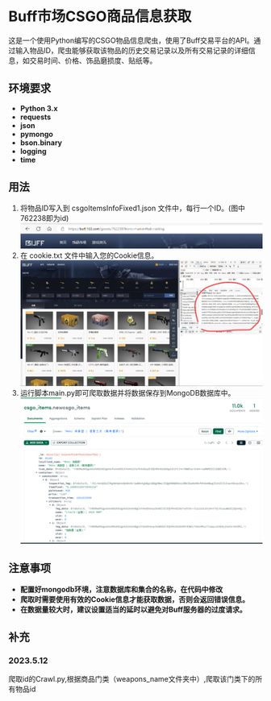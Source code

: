# Buff市场CSGO商品信息获取
这是一个使用Python编写的CSGO物品信息爬虫，使用了Buff交易平台的API。通过输入物品ID，爬虫能够获取该物品的历史交易记录以及所有交易记录的详细信息，如交易时间、价格、饰品磨损度、贴纸等。
## 环境要求
- **Python 3.x** 
- **requests**
- **json**
- **pymongo**
- **bson.binary**
- **logging**
- **time**

## 用法
  1.  将物品ID写入到 csgoItemsInfoFixed1.json 文件中，每行一个ID。(图中762238即为id)
  ![itemsid](img/2.png)
  2.  在 cookie.txt 文件中输入您的Cookie信息。
  ![cookie](img/1.jpg)
  3.  运行脚本main.py即可爬取数据并将数据保存到MongoDB数据库中。
  ![db](img/3.png)

## 注意事项
- **配置好mongodb环境，注意数据库和集合的名称，在代码中修改**
- **爬取时需要使用有效的Cookie信息才能获取数据，否则会返回错误信息。**
- **在数据量较大时，建议设置适当的延时以避免对Buff服务器的过度请求。**


## 补充
### 2023.5.12 
爬取id的Crawl.py,根据商品门类（weapons_name文件夹中）,爬取该门类下的所有物品id


